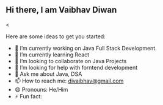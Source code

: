 ## Hi there, I am Vaibhav Diwan

<

Here are some ideas to get you started:

- 🔭 I’m currently working on Java Full Stack Development.
- 🌱 I’m currently learning React
- 👯 I’m looking to collaborate on Java Projects
- 🤔 I’m looking for help with forntend development
- 💬 Ask me about Java, DSA
- 📫 How to reach me: divaibhav@gmail.com
- 😄 Pronouns: He/Him
- ⚡ Fun fact: 
>
